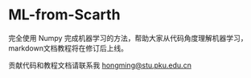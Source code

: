 # ML-from-Scarth
完全使用 Numpy 完成机器学习的方法，帮助大家从代码角度理解机器学习，markdown文档教程将在修订后上线。

贡献代码和教程文档请联系我 hongming@stu.pku.edu.cn
